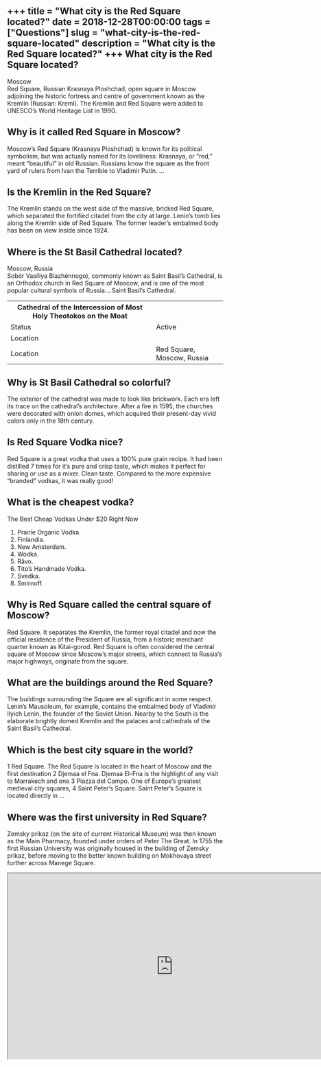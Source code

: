 +++
title = "What city is the Red Square located?"
date = 2018-12-28T00:00:00
tags = ["Questions"]
slug = "what-city-is-the-red-square-located"
description = "What city is the Red Square located?"
+++
What city is the Red Square located?
------------------------------------

Moscow  
Red Square, Russian Krasnaya Ploshchad, open square in Moscow adjoining the historic fortress and centre of government known as the Kremlin (Russian: Kreml). The Kremlin and Red Square were added to UNESCO’s World Heritage List in 1990.

Why is it called Red Square in Moscow?
--------------------------------------

Moscow’s Red Square (Krasnaya Ploshchad) is known for its political symbolism, but was actually named for its loveliness: Krasnaya, or “red,” meant “beautiful” in old Russian. Russians know the square as the front yard of rulers from Ivan the Terrible to Vladimir Putin. …

Is the Kremlin in the Red Square?
---------------------------------

The Kremlin stands on the west side of the massive, bricked Red Square, which separated the fortified citadel from the city at large. Lenin’s tomb lies along the Kremlin side of Red Square. The former leader’s embalmed body has been on view inside since 1924.

Where is the St Basil Cathedral located?
----------------------------------------

Moscow, Russia  
Sobór Vasíliya Blazhénnogo), commonly known as Saint Basil’s Cathedral, is an Orthodox church in Red Square of Moscow, and is one of the most popular cultural symbols of Russia….Saint Basil’s Cathedral.

<table><tr><th>Cathedral of the Intercession of Most Holy Theotokos on the Moat</th></tr><tr><td>Status</td><td>Active</td></tr><tr><td>Location</td></tr><tr><td>Location</td><td>Red Square, Moscow, Russia</td></tr></table>

Why is St Basil Cathedral so colorful?
--------------------------------------

The exterior of the cathedral was made to look like brickwork. Each era left its trace on the cathedral’s architecture. After a fire in 1595, the churches were decorated with onion domes, which acquired their present-day vivid colors only in the 18th century.

Is Red Square Vodka nice?
-------------------------

Red Square is a great vodka that uses a 100% pure grain recipe. It had been distilled 7 times for it’s pure and crisp taste, which makes it perfect for sharing or use as a mixer. Clean taste. Compared to the more expensive “branded” vodkas, it was really good!

What is the cheapest vodka?
---------------------------

The Best Cheap Vodkas Under $20 Right Now

1. Prairie Organic Vodka.
2. Finlandia.
3. New Amsterdam.
4. Wódka.
5. Råvo.
6. Tito’s Handmade Vodka.
7. Svedka.
8. Smirnoff.

Why is Red Square called the central square of Moscow?
------------------------------------------------------

Red Square. It separates the Kremlin, the former royal citadel and now the official residence of the President of Russia, from a historic merchant quarter known as Kitai-gorod. Red Square is often considered the central square of Moscow since Moscow’s major streets, which connect to Russia’s major highways, originate from the square.

What are the buildings around the Red Square?
---------------------------------------------

The buildings surrounding the Square are all significant in some respect. Lenin’s Mausoleum, for example, contains the embalmed body of Vladimir Ilyich Lenin, the founder of the Soviet Union. Nearby to the South is the elaborate brightly domed Kremlin and the palaces and cathedrals of the Saint Basil’s Cathedral.

Which is the best city square in the world?
-------------------------------------------

1 Red Square. The Red Square is located in the heart of Moscow and the first destination 2 Djemaa el Fna. Djemaa El-Fna is the highlight of any visit to Marrakech and one 3 Piazza del Campo. One of Europe’s greatest medieval city squares, 4 Saint Peter’s Square. Saint Peter’s Square is located directly in …

Where was the first university in Red Square?
---------------------------------------------

Zemsky prikaz (on the site of current Historical Museum) was then known as the Main Pharmacy, founded under orders of Peter The Great. In 1755 the first Russian University was originally housed in the building of Zemsky prikaz, before moving to the better known building on Mokhovaya street further across Manege Square.

<iframe allow="accelerometer; autoplay; clipboard-write; encrypted-media; gyroscope; picture-in-picture" allowfullscreen="" class="__youtube_prefs__  epyt-is-override  no-lazyload" data-no-lazy="1" data-origheight="433" data-origwidth="770" data-skipgform_ajax_framebjll="" height="433" id="_ytid_17856" loading="lazy" src="https://www.youtube.com/embed/Q2z-QnqXgyE?enablejsapi=1&autoplay=0&cc_load_policy=0&cc_lang_pref=&iv_load_policy=1&loop=0&modestbranding=0&rel=1&fs=1&playsinline=0&autohide=2&theme=dark&color=red&controls=1&" title="YouTube player" width="770"></iframe>